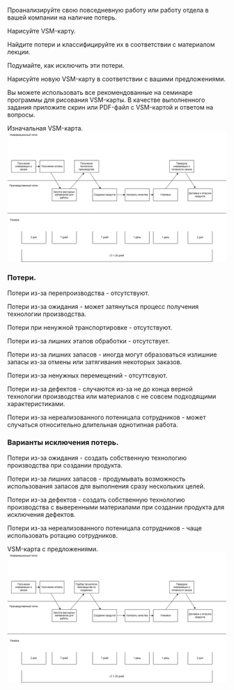 Проанализируйте свою повседневную работу или работу отдела в вашей компании на наличие потерь.

Нарисуйте VSM-карту.

Найдите потери и классифицируйте их в соответствии с материалом лекции.

Подумайте, как исключить эти потери.

Нарисуйте новую VSM-карту в соответствии с вашими предложениями.

Вы можете использовать все рекомендованные на семинаре программы для рисования VSM-карты. В качестве выполненного задания приложите скрин или PDF-файл с VSM-картой и ответом на вопросы.

Изначальная VSM-карта.
![VSM-карта 1](/VSM1.png)

### Потери.

Потери из-за перепроизводства - отсутствуют.

Потери из-за ожидания - может затянуться процесс получения технологии производства.

Потери при ненужной транспортировке - отсутствуют.

Потери из-за лишних этапов обработки - отсутствует.

Потери из-за лишних запасов - иногда могут образоваться излишние запасы из-за отмены или затягивания некоторых заказов.

Потери из-за ненужных перемещений - отсуттсвуют.

Потери из-за дефектов - случаются из-за не до конца верной технологии производства или материалов с не совсем подходящими характеристиками.

Потери из-за нереализованного потеницала сотрудников - может случаться относительно длительная однотипная работа.

### Варианты исключения потерь.

Потери из-за ожидания - создать собственную технологию производства при создании продукта.

Потери из-за лишних запасов - продумывать возможность использования запасов для выполнения сразу нескольких целей.

Потери из-за дефектов - создать собственную технологию производства с выверенными материалами при создании продукта для исключения дефектов.

Потери из-за нереализованного потеницала сотрудников - чаще использовать ротацию сотрудников.

VSM-карта с предложениями.
![VSM-карта 2](/VSM2.png)
